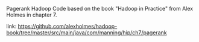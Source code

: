 Pagerank Hadoop Code based on the book "Hadoop in Practice" from Alex Holmes in chapter 7. 

link: https://github.com/alexholmes/hadoop-book/tree/master/src/main/java/com/manning/hip/ch7/pagerank

